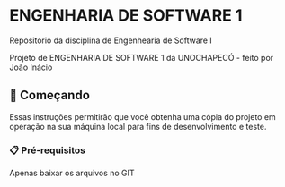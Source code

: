 <h1>ENGENHARIA DE SOFTWARE 1</h1>
<p>Repositorio da disciplina de Engenhearia de Software I</p>
<p>Projeto de ENGENHARIA DE SOFTWARE 1 da UNOCHAPECÓ - feito por João Inácio</p>
<h2>🚀 Começando</h2>
<p>Essas instruções permitirão que você obtenha uma cópia do projeto em operação na sua máquina local para fins de desenvolvimento e teste.</p>
<h3>📋 Pré-requisitos</h3>
<p>Apenas baixar os arquivos no GIT</p>

